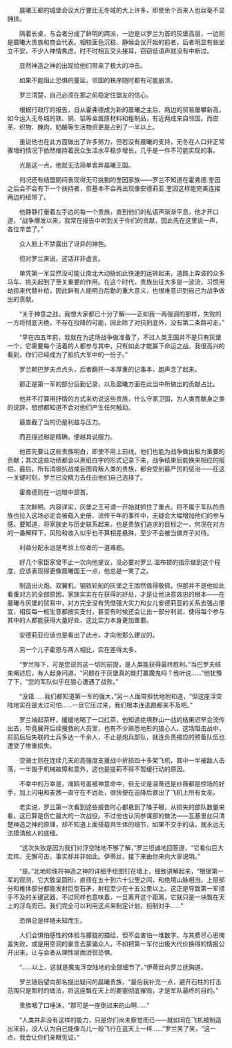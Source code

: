 　　晨曦王都的城堡会议大厅要比无冬城的大上许多，即使坐个百来人也丝毫不显拥挤。

　　隔着长桌，与会者分成了鲜明的两派，一边是以罗兰为首的灰堡高层，一边则是晨曦大贵族和商会代表。相较面色沉稳、静候会议开始的前者，后者明显有些坐立不安，不少人神情焦虑，时不时相互交头接耳，窃窃低语声就没有中断过。

　　显然神造之神的出现给他们带来了极大的冲击。

　　如果不能阻止恐惧的蔓延，邻国的秩序随时都有可能崩溃。

　　罗兰清楚，自己必须在那之前稳定住盟友的信心。

　　根据行政厅的报告，自从霍弗德成为新的晨曦之主后，两边的贸易屡攀新高，如今运入无冬城的铁、铜、铝等金属原材料和粗制品，有近两成来自邻国。而皮革、织物、腌肉、奶酪等生活物资更是占到了一半以上。

　　虽说他也在此方面做出了许多努力，但若没有晨曦的支持，无冬在人口非正常骤增的情况下依然维持着民众生活水平稳步增长，几乎是一件不可能实现的事。

　　光是这一点，他就无法简单舍弃晨曦王国。

　　何况还有结盟期间表现得无可挑剔的奎因家族——罗兰不知道在霍弗德.奎因之后会不会有下一个扶持者，但基本不会再出现像安德莉亚.奎因这样能完美连接两边的纽带了。

　　他静静打量着左手边的每一个贵族，直到他们的私语声渐渐平息，他才开口道，“战争爆发以来，我常在报告中听到关于你们的贡献，因此先在这里说一声，各位辛苦了。”

　　众人脸上不禁露出了讶异的神色。

　　但对罗兰来说，这话并非虚言。

　　单凭第一军显然没可能让南北大动脉如此快速的运转起来，道路上奔波的众多马车、挑夫起到了至关重要的作用。在这个时代，贵族出征大多是一波流，习惯用劫掠来代替补给，因此鲜有人能明白后勤的重大意义，也很难意识到自己为战争做出的贡献。

　　“关于神意之战，我想大家都已十分了解——正如我一再强调的那样，失败的一方将彻底灭绝，不存在投降的可能，因此除了对抗到底外，没有第二条路可走。”

　　“早在四五年前，我就在为这场战争做准备了，不过人类王国并不是只有灰堡一个，它需要每个活着的人都参与其中，只有如此才能赢下命运之战。我很高兴的看到，你们已经成为了抵抗大军中的一份子。”

　　罗兰朝巴罗夫点点头，后者翻开一本厚重的记事本，朗声念了起来。

　　那正是第一军的部分后勤记录，以及晨曦方面在此当中所做出的贡献占比。

　　他并不打算用抒情的方式来劝说这些贵族，什么守家卫国，为人类而献身之类的说辞，想想都知道不会对他们产生任何触动。

　　最直截了当的仍是利益与压力。

　　而且描述越是精确，便越具说服力。

　　他首先要让这些贵族明白，即使不用上前线，他们也能为战争做出极为重要的贡献；其次这些功绩都会以黑纸白字的形式记录下来，战争结束后能换来相应的报偿。最后，所有消极抗战或妄图背叛人类的贵族，都会受到最严厉的惩治——在这一关键时刻，罗兰已没精力去任由他们自己选择了。

　　霍弗德则在一边暗中颔首。

　　主次鲜明、内容详实，灰堡之王可谓一开始就抓住了重点。将不属于军队的贵族也拉入这场必定会被载入史册、流传千年的事件中，无疑会大幅增加他们的参与感。要知道，将家族史与历史联系起来，也是贵族们追求的目标之一，何况在对方的一番解释下，风险和收入似乎也不算相差悬殊，至少不会被当做弃子对待。

　　利益分配永远是考验上位者的一道难题。

　　好几个家臣家曾不止一次向他提议，没必要对罗兰.温布顿的指示做到这个程度，应该表现得更像晨曦国王一点，他总是一笑了之。

　　制造出火炮、双翼机、钢铁轮船的灰堡之王固然值得敬佩，但那并不是他如此看重对方的全部原因，家族实实在在获得的好处，才是让他决意效忠的根本——在晨曦与灰堡的贸易中，对方完全没有凭借强大实力和女儿安德莉亚的关系去强占便宜，相反每一桩生意都按实支付，甚至有时候还会让出一部分利润，使得每个参与其中的人都能获得大量好处，这比实力本身更加重要。

　　安德莉亚应该也是看出了此点，才向他那么建议的。

　　另一个儿子霍恩与两人相比，实在差得太多。

　　“罗兰陛下，可是您说的这一切的前提，是人类能获得最终胜利。”当巴罗夫结束阐述后，有人起身问道，“问题在于灰堡真的能打赢魔鬼吗？我听说……”他犹豫了下，“您的军队似乎在狼心遭遇了战败。”

　　“没错……我们都知道第一军的强大，”另一人面带担忧地附和道，“但这座浮空陆地实在是太过可怕……一旦它压过来，我们根本连逃跑都来不及吧。”

　　罗兰端起茶杯，缓缓地喝了一口红茶，他知道绝境群山一战的结果迟早会流传出去，毕竟展开后续搜救的人员里，也有不少熟悉地形的狼心人。这场阻击战中，前前后后失联的士兵多达一千余人，不止是炮兵部队，就连负责接应的预备队伍也遭受了惨重损失。

　　空骑士则在连续几天的高强度支援战中折损四十多架飞机，其中一半被敌人击落，一半毁于机械故障和意外，这也是提莉不得不暂缓行动的原因。

　　不幸中的万幸是，海鸥号虽被神意命中，但无论是温蒂还是纱薇都是控场的好手，加上闪电和麦茜一直守在不远处，很快便在迫降后救出了飞机上所有女巫。

　　老实说，罗兰第一次看到这些报告时心都悬到了嗓子眼，从损失的部队数量来看，这已算是伤亡最大的一次战役。不过他也认同参谋部的做法——瓦基里丝只清楚神造之神的原理，却不知道上面搭载共生体的细节，如果不交手的话，就永远无法摸清敌人的底细。

　　“这次失败是因为我们对浮空陆地不够了解，”罗兰坦诚地回答道，“它看似巨大宏伟，无懈可击，事实却并非如此。伊蒂丝，接下来由你来向大家说明。”

　　“是。”北地珍珠将神造之神的详细手绘图钉在墙上，细致讲解起来，“根据第一军的观测，它大致呈圆形，直径在五十到六十公里之间，和绝境山脉相当。上层部分和椎体部分都能发射巨型石矛，射程至少在十五公里以上。这正是导致第一军措手不及的关键武器，不过同样也意味着，一旦离开这个距离，它就只是一块飘在天上的浮岛而已。我们完全可以利用这点来制定计划，扼制对手……”

　　恐惧总是伴随未知而生。

　　人们会惧怕感性的体验与朦胧的描绘，但不会害怕一堆数字。与其费尽心思掩盖失败，或是用空洞的豪言去蒙骗众人，不如把第一军付出极大代价换得的情报公开出来，让与会者从理性层面消弭恐惧。

　　“……以上，这就是魔鬼浮空陆地的全部细节了。”伊蒂丝向罗兰抚胸道。

　　罗兰随后望向那名提出疑问的晨曦贵族，“最后我补充一点，避开石柱的打击范围只是暂时的做法，将这座飘在天上的要塞彻底摧毁，才是军队最终的目的。”

　　贵族咽了口唾沫，“那可是一座倒过来的山啊……”

　　“人类并非没有这样的能力，只是你们尚未察觉而已——就如同在飞机被制造出来前，没人认为自己能像鸟儿一般飞行在蓝天上一样……”罗兰笑了笑，“这一点，我会让你们亲眼见证。”
